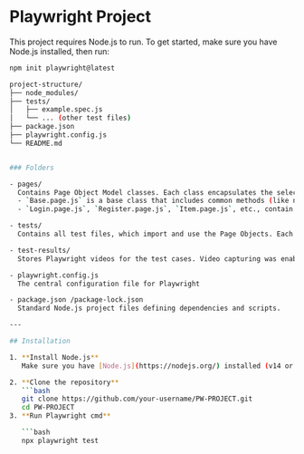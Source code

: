 # Playwright Project

This project requires Node.js to run. To get started, make sure you have Node.js installed, then run:

```bash
npm init playwright@latest

project-structure/
├── node_modules/
├── tests/
│   ├── example.spec.js
│   └── ... (other test files)
├── package.json
├── playwright.config.js
└── README.md


### Folders

- pages/
  Contains Page Object Model classes. Each class encapsulates the selectors and methods for a specific page or feature.  
  - `Base.page.js` is a base class that includes common methods (like navigation) used by all other pages.  
  - `Login.page.js`, `Register.page.js`, `Item.page.js`, etc., contain page-specific locators and actions.

- tests/
  Contains all test files, which import and use the Page Objects. Each `.test.js` file typically tests a specific workflow or feature.

- test-results/  
  Stores Playwright videos for the test cases. Video capturing was enabled in `playwright.config.js`.

- playwright.config.js
  The central configuration file for Playwright

- package.json /package-lock.json
  Standard Node.js project files defining dependencies and scripts.

---

## Installation

1. **Install Node.js**  
   Make sure you have [Node.js](https://nodejs.org/) installed (v14 or higher is recommended).

2. **Clone the repository**  
   ```bash
   git clone https://github.com/your-username/PW-PROJECT.git
   cd PW-PROJECT
3. **Run Playwright cmd**

   ```bash
   npx playwright test
